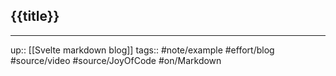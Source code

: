 ## {{title}}

---
up:: [[Svelte markdown blog]]
tags:: #note/example #effort/blog #source/video #source/JoyOfCode #on/Markdown 
